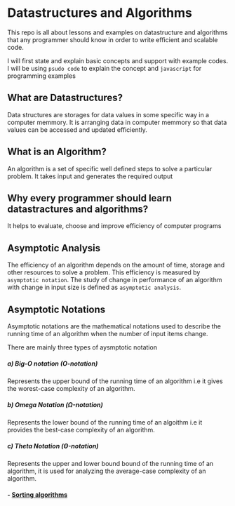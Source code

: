 # Datastructures and Algorithms
This repo is all about lessons and examples on datastructure and algorithms that any programmer should know in order to write efficient and scalable code.

I will first state and explain basic concepts and support with example codes. I will be using `psudo code` to explain the concept and `javascript` for programming examples

## What are Datastructures?
Data structures are storages for data values in some specific way in a computer memmory. It is arranging data in computer memmory so that data values can be accessed and updated efficiently.

## What is an Algorithm?
An algorithm is a set of specific well defined steps to solve a particular problem. It takes input and generates the required output

## Why every programmer should learn datastractures and algorithms?
It helps to evaluate, choose and improve efficiency of computer programs

## Asymptotic Analysis
The efficiency of an algorithm depends on the amount of time, storage and other resources to solve a problem. This efficiency is measured by `asymptotic notation`. The study of change in performance of an algorithm with change in input size is defined as `asymptotic analysis`.

## Asymptotic Notations
Asymptotic notations are the mathematical notations used to describe the running time of an algorithm when the number of input items change.

There are mainly three types of aysmptotic notation
##### a) Big-O notation (O-notation)
Represents the upper bound of the running time of an algorithm i.e it gives the worest-case complexity of an algorithm.

##### b) Omega Notation (Ω-notation)
Represents the lower bound of the running time of an algoithm i.e it provides the best-case complexity of an algorithm.

##### c) Theta Notation (Θ-notation)
Represents the upper and lower bound bound of the running time of an algorithm, it is used for analyzing the average-case complexity of an algorithm.
#### - [Sorting algorithms](Algorithms/Sorting)
